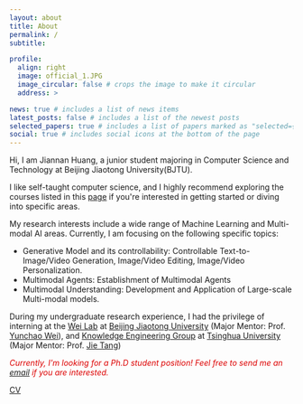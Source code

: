 ```yaml
---
layout: about
title: About
permalink: /
subtitle:

profile:
  align: right
  image: official_1.JPG
  image_circular: false # crops the image to make it circular
  address: >

news: true # includes a list of news items
latest_posts: false # includes a list of the newest posts
selected_papers: true # includes a list of papers marked as "selected={true}"
social: true # includes social icons at the bottom of the page
---
```


Hi, I am Jiannan Huang, a junior student majoring in Computer Science and Technology at Beijing Jiaotong University(BJTU).

I like self-taught computer science, and I highly recommend exploring the courses listed in this [page](https://rbrq03.github.io/blog/2023/self-taught/) if you're interested in getting started or diving into specific areas.

My research interests include a wide range of Machine Learning and Multi-modal AI areas. Currently, I am focusing on the following specific topics:

* Generative Model and its controllability: Controllable Text-to-Image/Video Generation, Image/Video Editing, Image/Video Personalization.
* Multimodal Agents: Establishment of Multimodal Agents
* Multimodal Understanding: Development and Application of Large-scale Multi-modal models.

During my undergraduate research experience, I had the privilege of interning at the [Wei Lab](https://weiyc.github.io) at [Beijing Jiaotong University](https://www.bjtu.edu.cn) (Major Mentor: Prof. [Yunchao Wei](https://weiyc.github.io)), and [Knowledge Engineering Group](http://keg.cs.tsinghua.edu.cn) at [Tsinghua University](http://tsinghua.edu.cn) (Major Mentor: Prof. [Jie Tang](http://keg.cs.tsinghua.edu.cn/jietang/))

<!-- If you would like to collaborate with me or have any questions about me, please feel free to send me an [email](mailto:jiannan2003@gmail.com) -->

<font color="#dd0000"> _Currently, I'm looking for a Ph.D student position! Feel free to send me an [email](mailto:jiannan2003@gmail.com) if you are interested._ </font><br/> 

[CV](https://drive.google.com/file/d/1acdtXJEjeHUA_t2fSEJbF0JUaoIoHnG2/view?usp=sharing)
